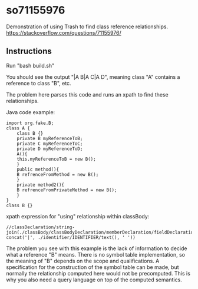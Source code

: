 # so71155976

Demonstration of using Trash to find class reference relationships.
https://stackoverflow.com/questions/71155976/

## Instructions

Run "bash build.sh"

You should see the output "|A B|A C|A D", meaning class "A" contains a reference to class "B", etc.

The problem here parses this code and runs an xpath to find these relationships.

Java code example:

	import org.fake.B;
	class A {
	    class B {}
	    private B myReferenceToB;
	    private C myReferenceToC;
	    private D myReferenceToD;
	    A(){
		this.myReferenceToB = new B();
	    }
	    public method(){
		B refrenceFromMethod = new B();
	    }
	    private method2(){
		B refrenceFromPrivateMethod = new B();
	    }
	}
	class B {}

xpath expression for "using" relationship within classBody:

	//classDeclaration/string-join(./classBody/classBodyDeclaration/memberDeclaration/fieldDeclaration/typeType/classOrInterfaceType/identifier/IDENTIFIER/text(), concat('|', ./identifier/IDENTIFIER/text(), ' '))

The problem you see with this example is the lack of information to decide what a reference
"B" means. There is no symbol table implementation, so the meaning of "B" depends on the
scope and qualifications. A specification for the construction of the symbol table can be made,
but normally the relationship computed here would not be precomputed. This is why you also need
a query language on top of the computed semantics.
